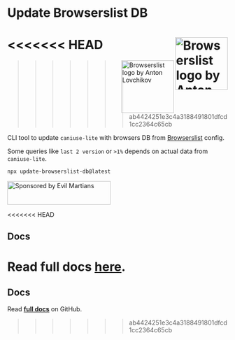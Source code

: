 # Update Browserslist DB

<<<<<<< HEAD
<img width="120" height="120" alt="Browserslist logo by Anton Popov"
     src="https://browsersl.ist/logo.svg" align="right">
=======
<img width="120" height="120" alt="Browserslist logo by Anton Lovchikov"
     src="https://browserslist.github.io/browserslist/logo.svg" align="right">
>>>>>>> ab4424251e3c4a3188491801dfcd1cc2364c65cb

CLI tool to update `caniuse-lite` with browsers DB
from [Browserslist](https://github.com/browserslist/browserslist/) config.

Some queries like `last 2 version` or `>1%` depends on actual data
from `caniuse-lite`.

```sh
npx update-browserslist-db@latest
```

<a href="https://evilmartians.com/?utm_source=update-browserslist-db">
  <img src="https://evilmartians.com/badges/sponsored-by-evil-martians.svg"
       alt="Sponsored by Evil Martians" width="236" height="54">
</a>

<<<<<<< HEAD
## Docs
Read full docs **[here](https://github.com/browserslist/update-db#readme)**.
=======

## Docs
Read **[full docs](https://github.com/browserslist/update-db#readme)** on GitHub.
>>>>>>> ab4424251e3c4a3188491801dfcd1cc2364c65cb
